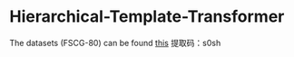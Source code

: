 # Hierarchical-Template-Transformer


The datasets (FSCG-80) can be found [this](https://pan.baidu.com/s/1XkBa3gyoh_eh51jX3OHd1A) 提取码：s0sh 

